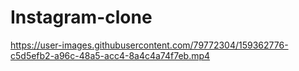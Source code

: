 # Instagram-clone

https://user-images.githubusercontent.com/79772304/159362776-c5d5efb2-a96c-48a5-acc4-8a4c4a74f7eb.mp4
